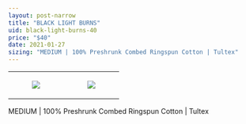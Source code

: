 ```yaml
---
layout: post-narrow
title: "BLACK LIGHT BURNS"
uid: black-light-burns-40
price: "$40"
date: 2021-01-27
sizing: "MEDIUM | 100% Preshrunk Combed Ringspun Cotton | Tultex"
---
```




<table style="width:100%;"><tr><td style="vertical-align:top;">
      <figure class="tmblr-full" data-orig-height="2048" data-orig-width="1365" data-orig-src="https://concertshirts.netlify.app/shirts/0152/0152-01.jpg"><img src="https://64.media.tumblr.com/2d19b259fd13e9132b31e27a7baabaf6/562cc2c08e3a60c0-66/s540x810/75f7ab0ca0fd08090ce86a338f284d49e41bbdb2.jpg" data-orig-height="2048" data-orig-width="1365" data-orig-src="https://concertshirts.netlify.app/shirts/0152/0152-01.jpg"/></figure></td>
    <td style="vertical-align:top;">
      <figure class="tmblr-full" data-orig-height="2048" data-orig-width="1365" data-orig-src="https://concertshirts.netlify.app/shirts/0152/0152-02.jpg"><img src="https://64.media.tumblr.com/69bccfd7815eaf4c85d9d456ca1b3bb4/562cc2c08e3a60c0-c6/s540x810/89b6a3f389779a21550b6a1c76e2c8f422665b6d.jpg" data-orig-height="2048" data-orig-width="1365" data-orig-src="https://concertshirts.netlify.app/shirts/0152/0152-02.jpg"/></figure></td>
  </tr></table><p>
  MEDIUM | 100% Preshrunk Combed Ringspun Cotton | Tultex
</p>
